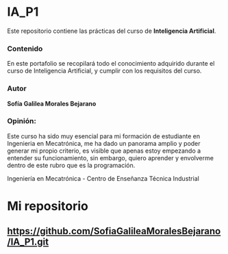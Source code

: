 # IA_P1

Este repositorio contiene las prácticas del curso de **Inteligencia Artificial**.

### Contenido
En este portafolio se recopilará todo el conocimiento adquirido durante el curso de Inteligencia Artificial, y cumplir con los requisitos del curso. 

### Autor
**Sofía Galilea Morales Bejarano**  
### Opinión: 
Este curso ha sido muy esencial para mi formación de estudiante en Ingenieria en Mecatrónica, me ha dado un panorama amplio y poder generar mi propio criterio, es visible que apenas estoy empezando a entender su funcionamiento, sin embargo, quiero aprender y envolverme dentro de este rubro que es la programación. 

Ingeniería en Mecatrónica - Centro de Enseñanza Técnica Industrial

# Mi repositorio
## https://github.com/SofiaGalileaMoralesBejarano/IA_P1.git
